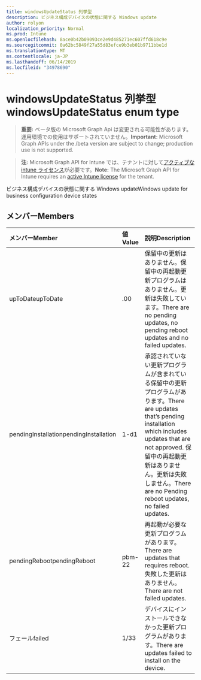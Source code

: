 ```yaml
---
title: windowsUpdateStatus 列挙型
description: ビジネス構成デバイスの状態に関する Windows update
author: rolyon
localization_priority: Normal
ms.prod: Intune
ms.openlocfilehash: 8ace0b42b09093ce2e9d485271ec607ffd618c9e
ms.sourcegitcommit: 0a62bc5849f27a55d83efce9b3eb01b9711bbe1d
ms.translationtype: MT
ms.contentlocale: ja-JP
ms.lasthandoff: 06/14/2019
ms.locfileid: "34978690"
---
```

# <a name="windowsupdatestatus-enum-type"></a><span data-ttu-id="f0a0a-103">windowsUpdateStatus 列挙型</span><span class="sxs-lookup"><span data-stu-id="f0a0a-103">windowsUpdateStatus enum type</span></span>

> <span data-ttu-id="f0a0a-104">**重要:** ベータ版の Microsoft Graph Api は変更される可能性があります。運用環境での使用はサポートされていません。</span><span class="sxs-lookup"><span data-stu-id="f0a0a-104">**Important:** Microsoft Graph APIs under the /beta version are subject to change; production use is not supported.</span></span>

> <span data-ttu-id="f0a0a-105">**注:** Microsoft Graph API for Intune では、テナントに対して[アクティブな intune ライセンス](https://go.microsoft.com/fwlink/?linkid=839381)が必要です。</span><span class="sxs-lookup"><span data-stu-id="f0a0a-105">**Note:** The Microsoft Graph API for Intune requires an [active Intune license](https://go.microsoft.com/fwlink/?linkid=839381) for the tenant.</span></span>

<span data-ttu-id="f0a0a-106">ビジネス構成デバイスの状態に関する Windows update</span><span class="sxs-lookup"><span data-stu-id="f0a0a-106">Windows update for business configuration device states</span></span>

## <a name="members"></a><span data-ttu-id="f0a0a-107">メンバー</span><span class="sxs-lookup"><span data-stu-id="f0a0a-107">Members</span></span>
|<span data-ttu-id="f0a0a-108">メンバー</span><span class="sxs-lookup"><span data-stu-id="f0a0a-108">Member</span></span>|<span data-ttu-id="f0a0a-109">値</span><span class="sxs-lookup"><span data-stu-id="f0a0a-109">Value</span></span>|<span data-ttu-id="f0a0a-110">説明</span><span class="sxs-lookup"><span data-stu-id="f0a0a-110">Description</span></span>|
|:---|:---|:---|
|<span data-ttu-id="f0a0a-111">upToDate</span><span class="sxs-lookup"><span data-stu-id="f0a0a-111">upToDate</span></span>|<span data-ttu-id="f0a0a-112">.0</span><span class="sxs-lookup"><span data-stu-id="f0a0a-112">0</span></span>|<span data-ttu-id="f0a0a-113">保留中の更新はありません。保留中の再起動更新プログラムはありません。更新は失敗しています。</span><span class="sxs-lookup"><span data-stu-id="f0a0a-113">There are no pending updates, no pending reboot updates and no failed updates.</span></span>|
|<span data-ttu-id="f0a0a-114">pendingInstallation</span><span class="sxs-lookup"><span data-stu-id="f0a0a-114">pendingInstallation</span></span>|<span data-ttu-id="f0a0a-115">1-d</span><span class="sxs-lookup"><span data-stu-id="f0a0a-115">1</span></span>|<span data-ttu-id="f0a0a-116">承認されていない更新プログラムが含まれている保留中の更新プログラムがあります。</span><span class="sxs-lookup"><span data-stu-id="f0a0a-116">There are updates that’s pending installation which includes updates that are not approved.</span></span> <span data-ttu-id="f0a0a-117">保留中の再起動更新はありません。更新は失敗しません。</span><span class="sxs-lookup"><span data-stu-id="f0a0a-117">There are no Pending reboot updates, no failed updates.</span></span>|
|<span data-ttu-id="f0a0a-118">pendingReboot</span><span class="sxs-lookup"><span data-stu-id="f0a0a-118">pendingReboot</span></span>|<span data-ttu-id="f0a0a-119">pbm-2</span><span class="sxs-lookup"><span data-stu-id="f0a0a-119">2</span></span>|<span data-ttu-id="f0a0a-120">再起動が必要な更新プログラムがあります。</span><span class="sxs-lookup"><span data-stu-id="f0a0a-120">There are updates that requires reboot.</span></span> <span data-ttu-id="f0a0a-121">失敗した更新はありません。</span><span class="sxs-lookup"><span data-stu-id="f0a0a-121">There are not failed updates.</span></span>|
|<span data-ttu-id="f0a0a-122">フェール</span><span class="sxs-lookup"><span data-stu-id="f0a0a-122">failed</span></span>|<span data-ttu-id="f0a0a-123">1/3</span><span class="sxs-lookup"><span data-stu-id="f0a0a-123">3</span></span>|<span data-ttu-id="f0a0a-124">デバイスにインストールできなかった更新プログラムがあります。</span><span class="sxs-lookup"><span data-stu-id="f0a0a-124">There are updates failed to install on the device.</span></span>|





